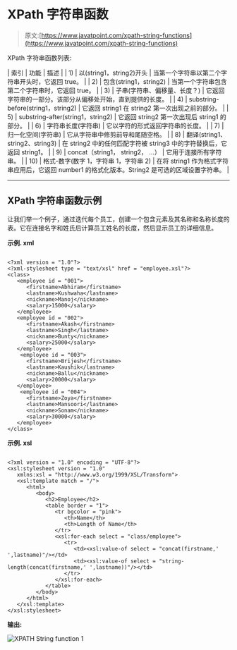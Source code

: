 # XPath 字符串函数

> 原文:[https://www.javatpoint.com/xpath-string-functions](https://www.javatpoint.com/xpath-string-functions)

XPath 字符串函数列表:

| 索引 | 功能 | 描述 |
| 1) | 以(string1，string2)开头 | 当第一个字符串以第二个字符串开头时，它返回 true。 |
| 2) | 包含(string1，string2) | 当第一个字符串包含第二个字符串时，它返回 true。 |
| 3) | 子串(字符串、偏移量、长度？) | 它返回字符串的一部分。该部分从偏移处开始，直到提供的长度。 |
| 4) | substring-before(string1，string2) | 它返回 string1 在 string2 第一次出现之前的部分。 |
| 5) | substring-after(string1，string2) | 它返回 string2 第一次出现后 string1 的部分。 |
| 6) | 字符串长度(字符串) | 它以字符的形式返回字符串的长度。 |
| 7) | 归一化空间(字符串) | 它从字符串中修剪前导和尾随空格。 |
| 8) | 翻译(string1、string2、string3) | 在 string2 中的任何匹配字符被 string3 中的字符替换后，它返回 string1。 |
| 9) | concat（string1， string2， ...） | 它用于连接所有字符串。 |
| 10) | 格式-数字(数字 1，字符串 1，字符串 2) | 在将 string1 作为格式字符串应用后，它返回 number1 的格式化版本。String2 是可选的区域设置字符串。 |

* * *

## XPath 字符串函数示例

让我们举一个例子，通过迭代每个员工，创建一个包含<employee>元素及其名称和名称长度的表。它在连接名字和姓氏后计算员工姓名的长度，然后显示员工的详细信息。</employee>

**示例. xml**

```

<?xml version = "1.0"?>
<?xml-stylesheet type = "text/xsl" href = "employee.xsl"?>
<class>
   <employee id = "001">
      <firstname>Abhiram</firstname>
      <lastname>Kushwaha</lastname>
      <nickname>Manoj</nickname>
      <salary>15000</salary>
   </employee>
   <employee id = "002">
      <firstname>Akash</firstname>
      <lastname>Singh</lastname>
      <nickname>Bunty</nickname>
      <salary>25000</salary>
   </employee>
    <employee id = "003">
      <firstname>Brijesh</firstname>
      <lastname>Kaushik</lastname>
      <nickname>Ballu</nickname>
      <salary>20000</salary>
   </employee>
    <employee id = "004">
      <firstname>Zoya</firstname>
      <lastname>Mansoori</lastname>
      <nickname>Sonam</nickname>
      <salary>30000</salary>
   </employee>
</class>

```

**示例. xsl**

```

<?xml version = "1.0" encoding = "UTF-8"?>
<xsl:stylesheet version = "1.0"
   xmlns:xsl = "http://www.w3.org/1999/XSL/Transform">  
   <xsl:template match = "/">
      <html>
         <body>
            <h2>Employee</h2>				
            <table border = "1">
               <tr bgcolor = "pink">	
                  <th>Name</th>     
                  <th>Length of Name</th>
               </tr>					
               <xsl:for-each select = "class/employee">				
                  <tr>
                     <td><xsl:value-of select = "concat(firstname,' ',lastname)"/></td>
                     <td><xsl:value-of select = "string-length(concat(firstname,' ',lastname))"/></td>
                  </tr>	
               </xsl:for-each>
            </table>
         </body>
      </html>
   </xsl:template>
</xsl:stylesheet>

```

**输出:**

![XPATH String function 1](../Images/d5ce893505e1ccea2c599c77f75cf167.png)